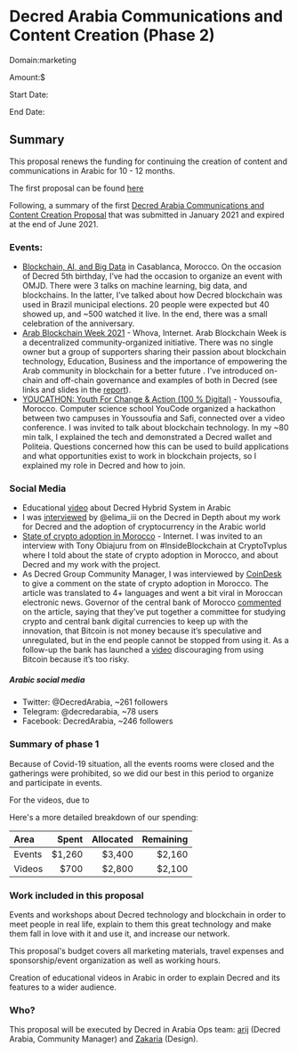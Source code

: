 # Decred Arabia Communications and Content Creation (Phase 2)

Domain:marketing

Amount:$

Start Date: 

End Date: 

## Summary

This proposal renews the funding for continuing the creation of content and communications in Arabic for 10 - 12 months.

The first proposal can be found [here](https://proposals-archive.decred.org/proposals/d0c32d5)

Following, a summary of the first [Decred Arabia Communications and Content Creation Proposal](https://proposals-archive.decred.org/proposals/d0c32d5) that was submitted in January 2021 and expired at the end of June 2021.

### Events:

* [Blockchain, AI, and Big Data](https://github.com/decredcommunity/events/blob/master/index/20210206.1.yml) in Casablanca, Morocco. On the occasion of Decred 5th birthday, I’ve had the occasion to organize an event with OMJD. There were 3 talks on machine learning, big data, and blockchains. In the latter, I’ve talked about how Decred blockchain was used in Brazil municipal elections. 20 people were expected but 40 showed up, and ~500 watched it live. In the end, there was a small celebration of the anniversary.
* [Arab Blockchain Week 2021](https://github.com/decredcommunity/events/blob/master/index/20210612.1.yml) - Whova, Internet. Arab Blockchain Week is a decentralized community-organized initiative. There was no single owner but a group of supporters sharing their passion about blockchain technology, Education, Business and the importance of empowering the Arab community in blockchain for a better future . I've introduced on-chain and off-chain governance and examples of both in Decred (see links and slides in the [report](https://decredcommunity.github.io/events/index/20210612.1)).
* [YOUCATHON: Youth For Change & Action (100 % Digital)](https://github.com/decredcommunity/events/blob/master/index/20210710.1.yml) - Youssoufia, Morocco. Computer science school YouCode organized a hackathon between two campuses in Youssoufia and Safi, connected over a video conference. I was invited to talk about blockchain technology. In my ~80 min talk, I explained the tech and demonstrated a Decred wallet and Politeia. Questions concerned how this can be used to build applications and what opportunities exist to work in blockchain projects, so I explained my role in Decred and how to join.

### Social Media

* Educational [video](https://youtu.be/k6xXL_ttSDI) about Decred Hybrid System in Arabic
* I was [interviewed](https://youtu.be/hUXk1GWhE-0) by @elima\_iii on the Decred in Depth about my work for Decred and the adoption of cryptocurrency in the Arabic world
* [State of crypto adoption in Morocco](https://decredcommunity.github.io/events/index/20210315.1) - Internet. I was invited to an interview with Tony Obiajuru from on #InsideBlockchain at CryptoTvplus where I told about the state of crypto adoption in Morocco, and about Decred and my work with the project.
* As Decred Group Community Manager, I was interviewed by [CoinDesk](https://www.coindesk.com/crypto-is-banned-in-morocco-but-bitcoin-purchases-are-soaring) to give a comment on the state of crypto adoption in Morocco. The article was translated to 4+ languages and went a bit viral in Moroccan electronic news. Governor of the central bank of Morocco [commented](https://youtu.be/yWLNOlKbhtc) on the article, saying that they’ve put together a committee for studying crypto and central bank digital currencies to keep up with the innovation, that Bitcoin is not money because it’s speculative and unregulated, but in the end people cannot be stopped from using it. As a follow-up the bank has launched a [video](https://youtu.be/38N24GrUTxY) discouraging from using Bitcoin because it’s too risky.

##### Arabic social media

* Twitter: @DecredArabia, ~261 followers
* Telegram: @decredarabia, ~78 users
* Facebook: DecredArabia, ~246 followers

### Summary of phase 1

Because of Covid-19 situation, all the events rooms were closed and the gatherings were prohibited, so we did our best in this period to organize and participate in events.

For the videos, due to 

Here's a more detailed breakdown of our spending:

| Area    | Spent  | Allocated | Remaining |
|:--------|-------:|----------:|----------:|
| Events  | $1,260 |    $3,400 |    $2,160 |
| Videos  |   $700 |    $2,800 |    $2,100 |

### Work included in this proposal

Events and workshops about Decred technology and blockchain in order to meet people in real life, explain to them this great technology and make them fall in love with it and use it, and increase our network.

This proposal's budget covers all marketing materials, travel expenses and sponsorship/event organization as well as working hours.

Creation of educational videos in Arabic in order to explain Decred and its features to a wider audience.

### Who?

This proposal will be executed by Decred in Arabia Ops team: [arij](https://twitter.com/in_insaf) (Decred Arabia, Community Manager) and [Zakaria](https://twitter.com/aithzakaria1) (Design).
